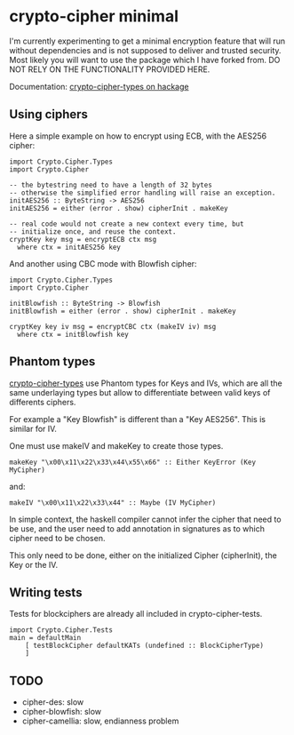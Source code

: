 crypto-cipher minimal
=====================

I'm currently experimenting to get a minimal encryption feature that will run without dependencies and is not
supposed to deliver and trusted security. Most likely you will want to use the package which I have forked from.
DO NOT RELY ON THE FUNCTIONALITY PROVIDED HERE.


Documentation: [crypto-cipher-types on hackage](http://hackage.haskell.org/package/crypto-cipher-types)

Using ciphers
--------------

Here a simple example on how to encrypt using ECB, with the AES256 cipher:

    import Crypto.Cipher.Types
    import Crypto.Cipher

    -- the bytestring need to have a length of 32 bytes
    -- otherwise the simplified error handling will raise an exception.
    initAES256 :: ByteString -> AES256
    initAES256 = either (error . show) cipherInit . makeKey

    -- real code would not create a new context every time, but
    -- initialize once, and reuse the context.
    cryptKey key msg = encryptECB ctx msg
      where ctx = initAES256 key

And another using CBC mode with Blowfish cipher:

    import Crypto.Cipher.Types
    import Crypto.Cipher

    initBlowfish :: ByteString -> Blowfish
    initBlowfish = either (error . show) cipherInit . makeKey

    cryptKey key iv msg = encryptCBC ctx (makeIV iv) msg
      where ctx = initBlowfish key


Phantom types
-------------

[crypto-cipher-types](http://hackage.haskell.org/package/crypto-cipher-types) use
Phantom types for Keys and IVs, which are all the same underlaying types but allow
to differentiate between valid keys of differents ciphers.

For example a "Key Blowfish" is different than a "Key AES256". This is similar for IV.

One must use makeIV and makeKey to create those types.

    makeKey "\x00\x11\x22\x33\x44\x55\x66" :: Either KeyError (Key MyCipher)

and:

    makeIV "\x00\x11\x22\x33\x44" :: Maybe (IV MyCipher)

In simple context, the haskell compiler cannot infer the cipher that need to be
use, and the user need to add annotation in signatures as to which cipher need
to be chosen.

This only need to be done, either on the initialized Cipher (cipherInit),
the Key or the IV.

Writing tests
-------------

Tests for blockciphers are already all included in crypto-cipher-tests.

    import Crypto.Cipher.Tests
    main = defaultMain
        [ testBlockCipher defaultKATs (undefined :: BlockCipherType)
        ]


TODO
----

* cipher-des: slow
* cipher-blowfish: slow
* cipher-camellia: slow, endianness problem
